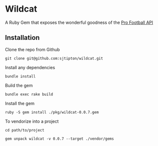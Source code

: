 # Wildcat

A Ruby Gem that exposes the wonderful goodness of the [Pro Football API](http://github.com/sjtipton/pro_football_api)

## Installation

Clone the repo from Github

    git clone git@github.com:sjtipton/wildcat.git

Install any dependencies

    bundle install

Build the gem

    bundle exec rake build

Install the gem

    ruby -S gem install ./pkg/wildcat-0.0.7.gem

To vendorize into a project

    cd path/to/project

    gem unpack wildcat -v 0.0.7 --target ./vendor/gems
